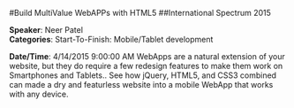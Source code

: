 #Build MultiValue WebAPPs with HTML5
##International Spectrum 2015

**Speaker**:	Neer Patel  
**Categories**:	Start-To-Finish: Mobile/Tablet development

**Date/Time**:	4/14/2015 9:00:00 AM
WebApps are a natural extension of your website, but they do require a few redesign features to make them work on Smartphones and Tablets..
See how jQuery, HTML5, and CSS3 combined can made a dry and featurless website into a mobile WebApp that works with any device.
